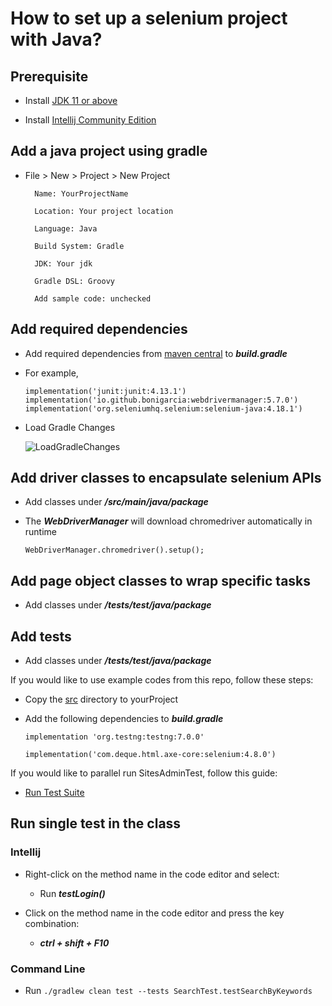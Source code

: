 # How to set up a selenium project with Java?

## Prerequisite

- Install [JDK 11 or above](https://www.oracle.com/java/technologies/downloads/)

- Install [Intellij Community Edition](https://www.jetbrains.com/idea/download/#section=linux)

## Add a java project using gradle

- File > New > Project > New Project

        Name: YourProjectName
        
        Location: Your project location
        
        Language: Java
        
        Build System: Gradle
        
        JDK: Your jdk
        
        Gradle DSL: Groovy
        
        Add sample code: unchecked


## Add required dependencies

- Add required dependencies from [maven central](https://mvnrepository.com/repos/central) to ***build.gradle***

- For example,

      implementation('junit:junit:4.13.1')
      implementation('io.github.bonigarcia:webdrivermanager:5.7.0')
      implementation('org.seleniumhq.selenium:selenium-java:4.18.1')

- Load Gradle Changes

    ![LoadGradleChanges](https://user-images.githubusercontent.com/52661397/204166225-82c7f921-18f8-4f8e-b157-4e68773d25a1.png)

## Add driver classes to encapsulate selenium APIs

- Add classes under ***/src/main/java/package***

- The ***WebDriverManager*** will download chromedriver automatically in runtime

      WebDriverManager.chromedriver().setup();

## Add page object classes to wrap specific tasks

- Add classes under ***/tests/test/java/package***

## Add tests

- Add classes under ***/tests/test/java/package***

If you would like to use example codes from this repo, follow these steps:

- Copy the [src](src) directory to yourProject

- Add the following dependencies to ***build.gradle***

      implementation 'org.testng:testng:7.0.0'

      implementation('com.deque.html.axe-core:selenium:4.8.0')

If you would like to parallel run SitesAdminTest, follow this guide:

- [Run Test Suite](https://www.jetbrains.com/help/idea/testng.html#run-test-suite)

## Run single test in the class

### Intellij

- Right-click on the method name in the code editor and select:

  - Run ***testLogin()***

- Click on the method name in the code editor and press the key combination:

  - ***ctrl + shift + F10***

### Command Line

- Run  `./gradlew clean test --tests SearchTest.testSearchByKeywords`